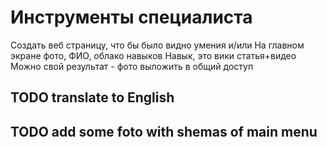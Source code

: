 # Инструменты специалиста
Создать веб страницу, что бы было видно умения и/или
На главном экране фото, ФИО, облако навыков
Навык, это вики статья+видео
Можно свой результат - фото выложить в общий доступ
## TODO translate to English
## TODO add some foto with shemas of main menu
